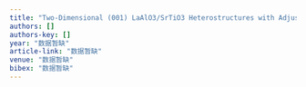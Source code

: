 ```yaml
---
title: "Two-Dimensional (001) LaAlO3/SrTiO3 Heterostructures with Adjustable Band Gap and Magnetic Properties"
authors: []
authors-key: []
year: "数据暂缺"
article-link: "数据暂缺"
venue: "数据暂缺"
bibex: "数据暂缺"
---
```

